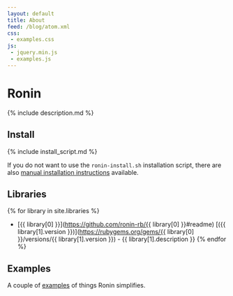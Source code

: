 ```yaml
---
layout: default
title: About
feed: /blog/atom.xml
css:
 - examples.css
js:
 - jquery.min.js
 - examples.js
---
```


# Ronin

{% include description.md %}

## Install 

{% include install_script.md %}

If you do not want to use the `ronin-install.sh` installation script, there are
also [manual installation instructions][manual-install] available.

[manual-install]: http://localhost:4000/install/#manual-instructions

## Libraries

{% for library in site.libraries %}
* [{{ library[0] }}](https://github.com/ronin-rb/{{ library[0] }}#readme)
  [({{ library[1].version }})](https://rubygems.org/gems/{{ library[0] }}/versions/{{ library[1].version }}) - 
  {{ library[1].description }}
{% endfor %}

## Examples

A couple of [examples](/examples/) of things Ronin simplifies.

<ul id="examples">
  <!-- Random Examples -->
</ul>

[Ruby]: http://www.ruby-lang.org
[ronin]: https://github.com/ronin-rb/ronin#readme
[Synopsis]: https://github.com/ronin-rb/ronin#synopsis
[GitHub]: https://github.com/ronin-rb/

